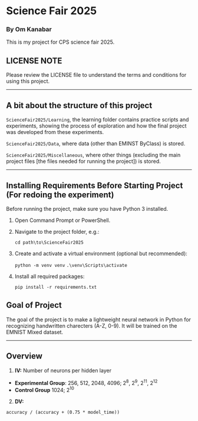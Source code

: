 # Science Fair 2025
### By Om Kanabar
This is my project for CPS science fair 2025.
## LICENSE NOTE
Please review the LICENSE file to understand the terms and conditions for using this project.

---
## A bit about the structure of this project
```ScienceFair2025/Learning```, the learning folder contains practice scripts and experiments, showing the process of exploration and how the final project was developed from these experiments.

```ScienceFair2025/Data```, where data (other than EMINST ByClass) is stored.

```ScienceFair2025/Miscellaneous```, where other things (excluding the main project files [the files needed for running the project]) is stored.

---
## Installing Requirements Before Starting Project (For redoing the experiment)

Before running the project, make sure you have Python 3 installed.

1. Open Command Prompt or PowerShell.
2. Navigate to the project folder, e.g.:

   ```cd path\to\ScienceFair2025```

3. Create and activate a virtual environment (optional but recommended):

   ```python -m venv venv```
   ```.\venv\Scripts\activate```

4. Install all required packages:

   ```pip install -r requirements.txt```


## Goal of Project
The goal of the project is to make a lightweight neural network in Python for recognizing handwritten charecters (A-Z, 0-9). It will be trained on the EMNIST Mixed dataset.

---
## Overview
1. **IV:** Number of neurons per hidden layer 
- **Experimental Group**: 256, 512, 2048, 4096; 2<sup>8</sup>, 2<sup>9</sup>, 2<sup>11</sup>, 2<sup>12</sup>
- **Control Group** 1024; 2<sup>10</sup>
2. **DV:** 
```
accuracy / (accuracy + (0.75 * model_time))
```



